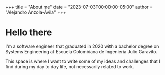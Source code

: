 +++
title = "About me"
date = "2023-07-03T00:00:00-05:00"
author = "Alejandro Anzola-Ávila"
+++

# Hello there

I'm a software engineer that graduated in 2020 with a bachelor degree on Systems Engineering at Escuela Colombiana de Ingenieria Julio Garavito.

This space is where I want to write some of my ideas and challenges that I find during my day to day life, not necessarily related to work.
